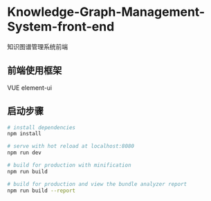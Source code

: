 # Knowledge-Graph-Management-System-front-end
知识图谱管理系统前端
## 前端使用框架
VUE
element-ui
## 启动步骤

``` bash
# install dependencies
npm install

# serve with hot reload at localhost:8080
npm run dev

# build for production with minification
npm run build

# build for production and view the bundle analyzer report
npm run build --report
```
